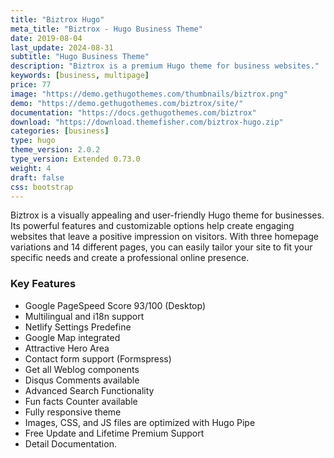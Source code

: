 ```yaml
---
title: "Biztrox Hugo"
meta_title: "Biztrox - Hugo Business Theme"
date: 2019-08-04
last_update: 2024-08-31
subtitle: "Hugo Business Theme"
description: "Biztrox is a premium Hugo theme for business websites."
keywords: [business, multipage]
price: 77
image: "https://demo.gethugothemes.com/thumbnails/biztrox.png"
demo: "https://demo.gethugothemes.com/biztrox/site/"
documentation: "https://docs.gethugothemes.com/biztrox"
download: "https://download.themefisher.com/biztrox-hugo.zip"
categories: [business]
type: hugo
theme_version: 2.0.2
type_version: Extended 0.73.0
weight: 4
draft: false
css: bootstrap
---
```


Biztrox is a visually appealing and user-friendly Hugo theme for businesses. Its powerful features and customizable options help create engaging websites that leave a positive impression on visitors. With three homepage variations and 14 different pages, you can easily tailor your site to fit your specific needs and create a professional online presence.

### Key Features

- Google PageSpeed Score 93/100 (Desktop)
- Multilingual and i18n support
- Netlify Settings Predefine
- Google Map integrated
- Attractive Hero Area
- Contact form support (Formspress)
- Get all Weblog components
- Disqus Comments available
- Advanced Search Functionality
- Fun facts Counter available
- Fully responsive theme
- Images, CSS, and JS files are optimized with Hugo Pipe
- Free Update and Lifetime Premium Support
- Detail Documentation.

